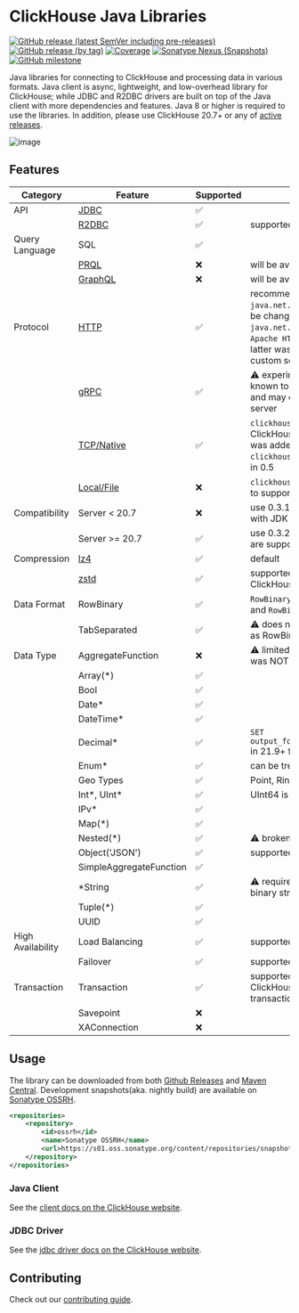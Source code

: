 # ClickHouse Java Libraries

[![GitHub release (latest SemVer including pre-releases)](https://img.shields.io/github/v/release/ClickHouse/clickhouse-java?style=plastic&include_prereleases&label=Latest%20Release)](https://github.com/ClickHouse/clickhouse-java/releases/) [![GitHub release (by tag)](https://img.shields.io/github/downloads/ClickHouse/clickhouse-java/latest/total?style=plastic)](https://github.com/ClickHouse/clickhouse-java/releases/) [![Coverage](https://sonarcloud.io/api/project_badges/measure?project=ClickHouse_clickhouse-jdbc&metric=coverage)](https://sonarcloud.io/summary/new_code?id=ClickHouse_clickhouse-jdbc) [![Sonatype Nexus (Snapshots)](https://img.shields.io/nexus/s/com.clickhouse/clickhouse-java?style=plastic&label=Nightly%20Build&server=https%3A%2F%2Fs01.oss.sonatype.org)](https://s01.oss.sonatype.org/content/repositories/snapshots/com/clickhouse/) [![GitHub milestone](https://img.shields.io/github/milestones/progress-percent/ClickHouse/clickhouse-java/12?style=social)](https://github.com/ClickHouse/clickhouse-java/milestone/12)

Java libraries for connecting to ClickHouse and processing data in various formats. Java client is async, lightweight, and low-overhead library for ClickHouse; while JDBC and R2DBC drivers are built on top of the Java client with more dependencies and features. Java 8 or higher is required to use the libraries. In addition, please use ClickHouse 20.7+ or any of [active releases](https://github.com/ClickHouse/ClickHouse/pulls?q=is%3Aopen+is%3Apr+label%3Arelease).

![image](https://user-images.githubusercontent.com/4270380/212460181-2b806482-bc1c-492c-bd69-cdeb2c8845b5.png)

## Features

| Category          | Feature                                                                             | Supported          | Remark                                                                                                                                                                                                                   |
| ----------------- | ----------------------------------------------------------------------------------- | ------------------ | ------------------------------------------------------------------------------------------------------------------------------------------------------------------------------------------------------------------------ |
| API               | [JDBC](https://docs.oracle.com/javase/8/docs/technotes/guides/jdbc/)                | :white_check_mark: |                                                                                                                                                                                                                          |
|                   | [R2DBC](https://r2dbc.io/)                                                          | :white_check_mark: | supported since 0.4.0                                                                                                                                                                                                    |
| Query Language    | SQL                                                                                 | :white_check_mark: |                                                                                                                                                                                                                          |
|                   | [PRQL](https://prql-lang.org/)                                                      | :x:                | will be available in 0.4.2                                                                                                                                                                                               |
|                   | [GraphQL](https://graphql.org/)                                                     | :x:                | will be available in 0.4.2                                                                                                                                                                                               |
| Protocol          | [HTTP](https://clickhouse.com/docs/en/interfaces/http/)                             | :white_check_mark: | recommended, defaults to `java.net.HttpURLConnection` and it can be changed to `java.net.http.HttpClient`(unstable) or `Apache HTTP Client 5`. Note that the latter was added in 0.4.0 to support custom socket options. |
|                   | [gRPC](https://clickhouse.com/docs/en/interfaces/grpc/)                             | :white_check_mark: | :warning: experimental, works with 22.3+, known to has issue with lz4 compression and may cause high memory usage on server                                                                                              |
|                   | [TCP/Native](https://clickhouse.com/docs/en/interfaces/tcp/)                        | :white_check_mark: | `clickhouse-cli-client`(wrapper of ClickHouse native command-line client) was added in 0.3.2-patch10, `clickhouse-tcp-client` will be available in 0.5                                                                   |
|                   | [Local/File](https://clickhouse.com/docs/en/operations/utilities/clickhouse-local/) | :x:                | `clickhouse-cli-client` will be enhanced to support `clickhouse-local`                                                                                                                                                   |
| Compatibility     | Server < 20.7                                                                       | :x:                | use 0.3.1-patch(or 0.2.6 if you're stuck with JDK 7)                                                                                                                                                                     |
|                   | Server >= 20.7                                                                      | :white_check_mark: | use 0.3.2 or above. All [active releases](https://github.com/ClickHouse/ClickHouse/pulls?q=is%3Aopen+is%3Apr+label%3Arelease) are supported.                                                                             |
| Compression       | [lz4](https://lz4.github.io/lz4/)                                                   | :white_check_mark: | default                                                                                                                                                                                                                  |
|                   | [zstd](https://facebook.github.io/zstd/)                                            | :white_check_mark: | supported since 0.4.0, works with ClickHouse 22.10+                                                                                                                                                                      |
| Data Format       | RowBinary                                                                           | :white_check_mark: | `RowBinaryWithNamesAndTypes` for query and `RowBinary` for insertion                                                                                                                                                     |
|                   | TabSeparated                                                                        | :white_check_mark: | :warning: does not support as many data types as RowBinary                                                                                                                                                               |
| Data Type         | AggregateFunction                                                                   | :x:                | :warning: limited to `groupBitmap`; 64bit bitmap was NOT working properly before 0.4.1                                                                                                                                   |
|                   | Array(\*)                                                                           | :white_check_mark: |                                                                                                                                                                                                                          |
|                   | Bool                                                                                | :white_check_mark: |                                                                                                                                                                                                                          |
|                   | Date\*                                                                              | :white_check_mark: |                                                                                                                                                                                                                          |
|                   | DateTime\*                                                                          | :white_check_mark: |                                                                                                                                                                                                                          |
|                   | Decimal\*                                                                           | :white_check_mark: | `SET output_format_decimal_trailing_zeros=1` in 21.9+ for consistency                                                                                                                                                    |
|                   | Enum\*                                                                              | :white_check_mark: | can be treated as both string and integer                                                                                                                                                                                |
|                   | Geo Types                                                                           | :white_check_mark: | Point, Ring, Polygon, and MultiPolygon                                                                                                                                                                                   |
|                   | Int\*, UInt\*                                                                       | :white_check_mark: | UInt64 is mapped to `long`                                                                                                                                                                                               |
|                   | IPv\*                                                                               | :white_check_mark: |                                                                                                                                                                                                                          |
|                   | Map(\*)                                                                             | :white_check_mark: |                                                                                                                                                                                                                          |
|                   | Nested(\*)                                                                          | :white_check_mark: | :warning: broken before 0.4.1                                                                                                                                                                                            |
|                   | Object('JSON')                                                                      | :white_check_mark: | supported since 0.3.2-patch8                                                                                                                                                                                             |
|                   | SimpleAggregateFunction                                                             | :white_check_mark: |                                                                                                                                                                                                                          |
|                   | \*String                                                                            | :white_check_mark: | :warning: requires `use_binary_string=true` for binary string support since v0.4.0                                                                                                                                       |
|                   | Tuple(\*)                                                                           | :white_check_mark: |                                                                                                                                                                                                                          |
|                   | UUID                                                                                | :white_check_mark: |                                                                                                                                                                                                                          |
| High Availability | Load Balancing                                                                      | :white_check_mark: | supported since 0.3.2-patch10                                                                                                                                                                                            |
|                   | Failover                                                                            | :white_check_mark: | supported since 0.3.2-patch10                                                                                                                                                                                            |
| Transaction       | Transaction                                                                         | :white_check_mark: | supported since 0.3.2-patch11, use ClickHouse 22.7+ for native implicit transaction support                                                                                                                              |
|                   | Savepoint                                                                           | :x:                |                                                                                                                                                                                                                          |
|                   | XAConnection                                                                        | :x:                |                                                                                                                                                                                                                          |

## Usage

The library can be downloaded from both [Github Releases](../../releases) and [Maven Central](https://repo1.maven.org/maven2/com/clickhouse/). Development snapshots(aka. nightly build) are available on [Sonatype OSSRH](https://s01.oss.sonatype.org/content/repositories/snapshots/com/clickhouse/).

```xml
<repositories>
    <repository>
        <id>ossrh</id>
        <name>Sonatype OSSRH</name>
        <url>https://s01.oss.sonatype.org/content/repositories/snapshots/</url>
    </repository>
</repositories>
```

### Java Client
See the [client docs on the ClickHouse website](https://clickhouse.com/docs/en/integrations/language-clients/java/client).

### JDBC Driver

See the [jdbc driver docs on the ClickHouse website](https://clickhouse.com/docs/en/integrations/language-clients/java/jdbc).

## Contributing
Check out our [contributing guide](./CONTRIBUTING.md).

